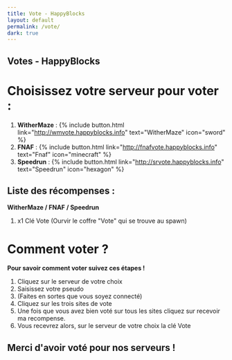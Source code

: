 ```yaml
---
title: Vote - HappyBlocks
layout: default
permalink: /vote/
dark: true
---
```


## Votes - HappyBlocks

# Choisissez votre serveur pour voter :


 1. **WitherMaze** :
 {% include button.html link="http://wmvote.happyblocks.info" text="WitherMaze" icon="sword" %}
 2. **FNAF** :
 {% include button.html link="http://fnafvote.happyblocks.info" text="Fnaf" icon="minecraft" %}
 3. **Speedrun** :
  {% include button.html link="http://srvote.happyblocks.info" text="Speedrun" icon="hexagon" %}



## Liste des récompenses :

**WitherMaze / FNAF / Speedrun**
 1. x1 Clé Vote (Ourvir le coffre "Vote" qui se trouve au spawn)


# Comment voter ?

**Pour savoir comment voter suivez ces étapes !**
 1. Cliquez sur le serveur de votre choix
 2. Saisissez votre pseudo
 3. (Faites en sortes que vous soyez connecté)
 4. Cliquez sur les trois sites de vote
 5. Une fois que vous avez bien voté sur tous les sites cliquez sur recevoir ma recompense.
 6. Vous recevrez alors, sur le serveur de votre choix la clé Vote

## Merci d'avoir voté pour nos serveurs !
